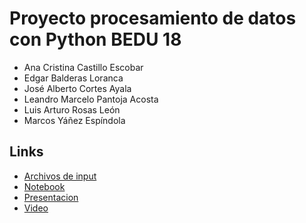 # Proyecto procesamiento de datos con Python BEDU 18
- Ana Cristina Castillo Escobar
- Edgar Balderas Loranca
- José Alberto Cortes Ayala
- Leandro Marcelo Pantoja Acosta
- Luis Arturo Rosas León
- Marcos Yáñez Espíndola
## Links
- [Archivos de input](https://drive.google.com/drive/folders/1tOqOSKuIhQ9p7vbqtma-gYCOKVpTo_zc?usp=sharing)
- [Notebook](https://github.com/myespindola/Procesamiento-de-datos-con-Python-BEDU-18/blob/main/Proyecto_Python_Equipo18.ipynb)
- [Presentacion](https://docs.google.com/presentation/d/1CcoOH6JXPyI5TymPWp7Nl1s0dewlef81CirUH4OWKIM/edit?usp=sharing)
- [Video](https://www.youtube.com/watch?v=jX-1IryD9ik&ab_channel=MarcosYa%C3%B1ez)
